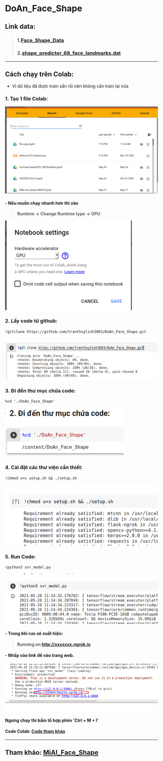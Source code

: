 # DoAn_Face_Shape

## Link data:
> ### 1.[Face\_Shape\_Data](./Data/face_shape_data.zip)
>
> ### 2.[shape\_predictor\_68\_face\_landmarks.dat](http://dlib.net/files/shape_predictor_68_face_landmarks.dat.bz2)
>
---

## Cách chạy trên Colab:
- Vì dữ liệu đã được train sẵn rồi nên không cần train lại nữa

### 1. Tạo 1 file Colab:
![Tao_File](Picture/Tao_Colab.png)

#### - Nếu muốn chạy nhanh hơn thì vào 
> **Runtime -> Change Runtime type -> GPU**


![Chon_Runtype](Picture/Chon_Runtype.png)


### 2. Lấy code từ github:
```
!gitclone https://github.com/tranthuylinh3003/DoAn_Face_Shape.git
```
![gitclone](Picture/Lay_Code.png)

### 3. Đi đến thư mục chứa code:
```
%cd './DoAn_Face_Shape'
```
![cd_path](Picture/cd_ThuMuc.png)

### 4. Cài đặt các thư viện cần thiết:
```
!chmod u+x setup.sh && ./setup.sh
```
![setup](Picture/setup.png)

### 5. Run Code:
```
!python3 svr_model.py
```
![run](Picture/Run_Code.png)


#### - Trong khi run sẽ xuất hiện:

> **Running on http://xxxxxxx.ngrok.io**

#### - Nhấp vào link để vào trang web.

![link](Picture/Link.png)




#### **Ngưng chạy thì bấm tổ hợp phím 'Ctrl + M + I'**

#### Code Colab: [Code tham khảo](https://github.com/tranthuylinh3003/DoAn_Face_Shape/blob/main/Run_App.ipynb)

---

## Tham khảo: [MiAI\_Face\_Shape](https://github.com/thangnch/MiAI_Face_Shape)




